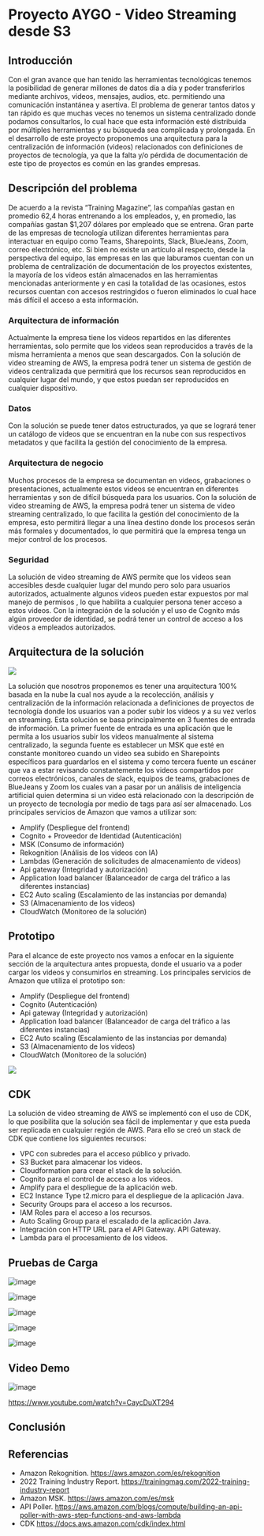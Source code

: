 # Proyecto AYGO - Video Streaming desde S3

## Introducción

Con el gran avance que han tenido las herramientas tecnológicas tenemos la posibilidad de generar millones de datos día a día y poder transferirlos mediante archivos, videos, mensajes, audios, etc. permitiendo una comunicación instantánea y asertiva. El problema de generar tantos datos y tan rápido es que muchas veces no tenemos un sistema centralizado donde podamos consultarlos, lo cual hace que  esta información esté distribuida por múltiples herramientas y su búsqueda sea complicada y prolongada. En el desarrollo de este proyecto proponemos una arquitectura para la centralización de información (videos) relacionados con definiciones de proyectos de tecnología, ya que la falta y/o pérdida de documentación de este tipo de proyectos es común en las grandes empresas.

## Descripción del problema

De acuerdo a la revista “Training Magazine”, las compañías gastan en promedio 62,4 horas entrenando a los empleados, y, en promedio, las compañías gastan $1,207 dólares por empleado que se entrena.
Gran parte de las empresas de tecnología utilizan diferentes herramientas para interactuar en equipo como Teams, Sharepoints, Slack, BlueJeans, Zoom, correo electrónico, etc. Si bien no existe un artículo al respecto, desde la perspectiva del equipo, las empresas en las que laburamos cuentan con un problema de centralización de documentación de los proyectos existentes, la mayoría de los videos están almacenados en las herramientas mencionadas anteriormente y en casi la totalidad de las ocasiones, estos recursos cuentan con accesos restringidos o fueron eliminados lo cual hace más difícil el acceso a esta información.

### Arquitectura de información

Actualmente la empresa tiene los videos repartidos en las diferentes herramientas, solo permite que los videos sean reproducidos a través de la misma herramienta a menos que sean descargados. Con la solución de video streaming de AWS, la empresa podrá tener un sistema de gestión de videos centralizada que permitirá que los recursos sean reproducidos en cualquier lugar del mundo,  y que estos puedan ser reproducidos en cualquier dispositivo.

### Datos

Con la solución se puede tener datos estructurados, ya que se logrará tener un catálogo de videos que se encuentran en la nube con sus respectivos metadatos y que facilita la gestión del conocimiento de la empresa.

### Arquitectura de negocio

Muchos procesos de la empresa se documentan en videos, grabaciones o presentaciones, actualmente estos videos se encuentran en diferentes herramientas y son de difícil búsqueda para los usuarios. Con la solución de video streaming de AWS, la empresa podrá tener un sistema de video streaming centralizado, lo que facilita la gestión del conocimiento de la empresa, esto permitirá llegar a una línea destino donde los procesos serán más formales y documentados, lo que permitirá que la empresa tenga un mejor control de los procesos.

### Seguridad

La solución de video streaming de AWS permite que los videos sean accesibles desde cualquier lugar del mundo pero solo para usuarios autorizados, actualmente algunos videos pueden estar expuestos por mal manejo de permisos , lo que habilita a cualquier persona tener acceso a estos videos. Con la integración de la solución y el uso de Cognito más algún proveedor de identidad, se podrá tener un control de acceso a los videos a empleados autorizados.

## Arquitectura de la solución

<img src="https://lucid.app/publicSegments/view/ed993bc1-8c03-4408-95b4-302f1e6bc601/image.png">


La solución que nosotros proponemos es tener una arquitectura 100% basada en la nube la cual nos ayude a la recolección, análisis y centralización de la información relacionada a definiciones de proyectos de tecnología donde los usuarios van a poder subir los videos y a su vez verlos en streaming. Esta solución se basa principalmente en 3 fuentes de entrada de información. La primer fuente de entrada es una aplicación que le permita a los usuarios subir los videos manualmente al sistema centralizado, la segunda fuente es establecer un MSK que esté en constante monitoreo cuando un video sea subido en Sharepoints específicos para guardarlos en el sistema y como tercera fuente un escáner que va a estar revisando constantemente los videos compartidos por correos electrónicos, canales de slack, equipos de teams, grabaciones de BlueJeans y Zoom los cuales van a pasar por un análisis de inteligencia artificial quien determina si un video está relacionado con la descripción de un proyecto de tecnología por medio de tags para así ser almacenado.
Los principales servicios de Amazon que vamos a utilizar son:
- Amplify (Despliegue del frontend)
- Cognito + Proveedor de Identidad (Autenticación)
- MSK (Consumo de información)
- Rekognition (Análisis de los videos con IA)
- Lambdas (Generación de solicitudes de almacenamiento de videos)
- Api gateway (Integridad y autorización)
- Application load balancer (Balanceador de carga del tráfico a las diferentes instancias)
- EC2 Auto scaling (Escalamiento de las instancias por demanda)
- S3 (Almacenamiento de los videos)
- CloudWatch (Monitoreo de la solución)


## Prototipo

Para el alcance de este proyecto nos vamos a enfocar en la siguiente sección de la arquitectura antes propuesta, donde el usuario va a poder cargar los videos y consumirlos en streaming.
Los principales servicios de Amazon que utiliza el prototipo son:
- Amplify (Despliegue del frontend)
- Cognito (Autenticación)
- Api gateway (Integridad y autorización)
- Application load balancer (Balanceador de carga del tráfico a las diferentes instancias)
- EC2 Auto scaling (Escalamiento de las instancias por demanda)
- S3 (Almacenamiento de los videos)
- CloudWatch (Monitoreo de la solución)


<img src="https://lucid.app/publicSegments/view/467db3d8-c051-4039-8f2e-52984f29bada/image.png">

## CDK
La solución de video streaming de AWS se implementó con el uso de CDK, lo que posibilita que la solución sea fácil de implementar y que esta pueda ser replicada en cualquier región de AWS.
Para ello se creó un stack de CDK que contiene los siguientes recursos:
- VPC con subredes para el acceso público y privado.
- S3 Bucket para almacenar los videos.
- Cloudformation para crear el stack de la solución.
- Cognito para el control de acceso a los videos.
- Amplify para el despliegue de la aplicación web.
- EC2 Instance Type t2.micro para el despliegue de la aplicación Java.
- Security Groups para el acceso a los recursos.
- IAM Roles para el acceso a los recursos.
 - Auto Scaling Group para el escalado de la aplicación Java.
- Integración con HTTP URL para el API Gateway.
 API Gateway.
- Lambda para el procesamiento de los videos.


## Pruebas de Carga

![image](https://user-images.githubusercontent.com/31891276/205422807-8ede9d19-4336-457b-a57d-12173bbeddb2.png)

![image](https://user-images.githubusercontent.com/31891276/205422825-81229866-5e52-4eee-9dc3-4eea11df9611.png)

![image](https://user-images.githubusercontent.com/31891276/205422923-1381c091-1500-4523-ac01-8205505b9370.png)

![image](https://user-images.githubusercontent.com/31891276/205422930-90e84748-32fa-43df-830d-8149274107ac.png)

![image](https://user-images.githubusercontent.com/31891276/205422940-91deb247-ee49-4f04-a499-165399792360.png)

## Video Demo

![image](https://user-images.githubusercontent.com/31891276/205425496-799ceffc-0906-4676-9e2c-23182baa90fa.png)

https://www.youtube.com/watch?v=CaycDuXT294

## Conclusión


## Referencias

- Amazon Rekognition. https://aws.amazon.com/es/rekognition 
- 2022 Training Industry Report. https://trainingmag.com/2022-training-industry-report 
- Amazon MSK. https://aws.amazon.com/es/msk 
- API Poller. https://aws.amazon.com/blogs/compute/building-an-api-poller-with-aws-step-functions-and-aws-lambda
- CDK https://docs.aws.amazon.com/cdk/index.html
